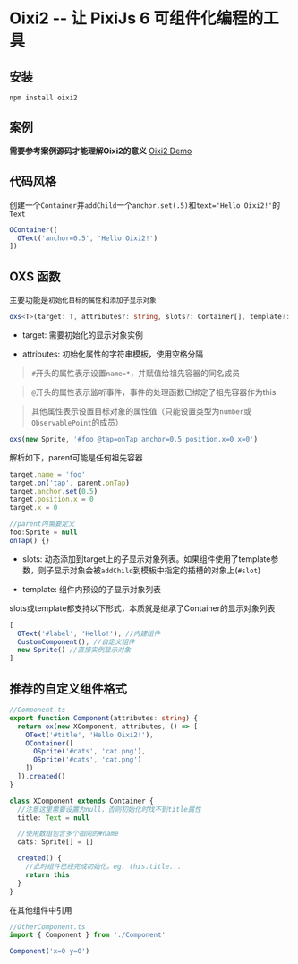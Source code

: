 # Oixi2 -- 让 PixiJs 6 可组件化编程的工具

## 安装

```
npm install oixi2
```
## 案例

**需要参考案例源码才能理解Oixi2的意义** [Oixi2 Demo](https://github.com/WLDragon/oixi2_demo)

## 代码风格

创建一个`Container`并`addChild`一个`anchor.set(.5)`和`text='Hello Oixi2!'`的`Text`

``` ts
OContainer([
  OText('anchor=0.5', 'Hello Oixi2!')
])
```

## OXS 函数

主要功能是`初始化目标的属性`和`添加子显示对象`

``` ts
oxs<T>(target: T, attributes?: string, slots?: Container[], template?: () => Container[]): T
```

- target: 需要初始化的显示对象实例

- attributes: 初始化属性的字符串模板，使用空格分隔

> `#`开头的属性表示设置`name=*`，并赋值给祖先容器的同名成员

> `@`开头的属性表示监听事件，事件的处理函数已绑定了祖先容器作为this

> 其他属性表示设置目标对象的属性值（只能设置类型为`number`或`ObservablePoint`的成员）

``` ts
oxs(new Sprite, '#foo @tap=onTap anchor=0.5 position.x=0 x=0')
```

解析如下，parent可能是任何祖先容器

``` ts
target.name = 'foo'
target.on('tap', parent.onTap)
target.anchor.set(0.5)
target.position.x = 0
target.x = 0

//parent内需要定义
foo:Sprite = null
onTap() {}
```

- slots: 动态添加到target上的子显示对象列表。如果组件使用了template参数，则子显示对象会被`addChild`到模板中指定的插槽的对象上(`#slot`)

- template: 组件内预设的子显示对象列表

slots或template都支持以下形式，本质就是继承了Container的显示对象列表

``` ts
[
  OText('#label', 'Hello!'), //内建组件
  CustomComponent(), //自定义组件
  new Sprite() //直接实例显示对象
]
```

## 推荐的自定义组件格式

``` ts
//Component.ts
export function Component(attributes: string) {
  return ox(new XComponent, attributes, () => [
    OText('#title', 'Hello Oixi2!'),
    OContainer([
      OSprite('#cats', 'cat.png'),
      OSprite('#cats', 'cat.png')
    ])
  ]).created()
}

class XComponent extends Container {
  //注意这里需要设置为null，否则初始化时找不到title属性
  title: Text = null 

  //使用数组包含多个相同的#name
  cats: Sprite[] = [] 

  created() {
    //此时组件已经完成初始化。eg. this.title...
    return this
  }
}
```

在其他组件中引用

``` ts
//OtherComponent.ts
import { Component } from './Component'

Component('x=0 y=0')
```

